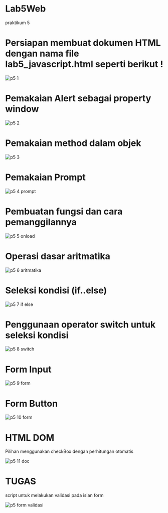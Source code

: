 # Lab5Web
praktikum 5

# Persiapan membuat dokumen HTML dengan nama file lab5_javascript.html seperti berikut !

![p5 1](https://user-images.githubusercontent.com/81818405/116743223-d1c6aa80-aa22-11eb-86bb-ffb585fa9fe2.PNG)

# Pemakaian Alert sebagai property window

![p5 2](https://user-images.githubusercontent.com/81818405/116741707-a9d64780-aa20-11eb-9446-10f11e15bbb2.PNG)

# Pemakaian method dalam objek

![p5 3](https://user-images.githubusercontent.com/81818405/116741909-d5f1c880-aa20-11eb-8afc-e3569d41f633.PNG)

# Pemakaian Prompt

![p5 4 prompt](https://user-images.githubusercontent.com/81818405/116742057-0a658480-aa21-11eb-8de3-e89a31da2999.PNG)

# Pembuatan fungsi dan cara pemanggilannya

![p5 5 onload](https://user-images.githubusercontent.com/81818405/116743733-8cef4380-aa23-11eb-9f92-4f8b106de993.PNG)

# Operasi dasar aritmatika

![p5 6 aritmatika](https://user-images.githubusercontent.com/81818405/116743857-b6a86a80-aa23-11eb-8c84-d7ccc7ed8430.PNG)

# Seleksi kondisi (if..else)

![p5 7 if else](https://user-images.githubusercontent.com/81818405/116743947-d93a8380-aa23-11eb-8766-aa4ab9abcb65.PNG)

# Penggunaan operator switch untuk seleksi kondisi

![p5 8 switch](https://user-images.githubusercontent.com/81818405/116744118-14d54d80-aa24-11eb-8e64-742cea0b61d1.PNG)

# Form Input

![p5 9 form](https://user-images.githubusercontent.com/81818405/116744331-5d8d0680-aa24-11eb-8515-2163ae61bfff.PNG)

# Form Button

![p5 10 form](https://user-images.githubusercontent.com/81818405/116744407-7a293e80-aa24-11eb-95c4-13e92be6fd14.PNG)

# HTML DOM
Pilihan menggunakan checkBox dengan perhitungan otomatis

![p5 11 doc](https://user-images.githubusercontent.com/81818405/116744646-ca080580-aa24-11eb-9ff0-ad245a693021.PNG)

# TUGAS

script untuk melakukan validasi pada isian form

![p5  form validasi](https://user-images.githubusercontent.com/81818405/116745529-6cc08400-aa25-11eb-8545-20aa98c82726.PNG)















